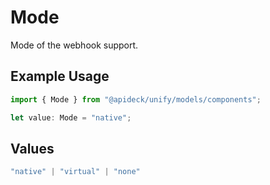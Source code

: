 # Mode

Mode of the webhook support.

## Example Usage

```typescript
import { Mode } from "@apideck/unify/models/components";

let value: Mode = "native";
```

## Values

```typescript
"native" | "virtual" | "none"
```